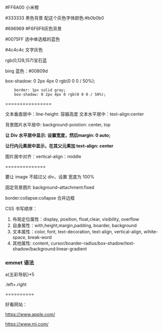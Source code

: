 #FF6A00 小米橙

#333333 黑色背景 配这个灰色字体颜色:#b0b0b0

#696969 #F6F6F6灰色背景

#0075FF 选中单选框的蓝色

#4c4c4c 文字灰色

rgb(0,128,157)宝石蓝

bing 蓝色：#00809d



box-shadow: 0 2px 4px 0 rgb(0 0 0 / 50%);

        border: 1px solid gray;
        box-shadow: 0 2px 4px 0 rgb(0 0 0 / 50%);
================

文本垂直居中：line-height: 容器高度 文本水平居中：text-align:center

背景图片水平居中: background-poistion: center, top

**让 Div 水平居中显示: 设置宽度，然后margin: 0 auto;**

**让行内元素居中显示，在其父元素加  text-align: center**

图片居中对齐：vertical-align：middle

==============

要让 image 不超过父 div，设置 宽度为 100%

固定背景图片 background-attachment:fixed 

border:collapse:collapse 合并边框





CSS 书写顺序：

1. 布局定位属性：display, position, float,clear, visibility, overflow
2. 自身属性：with,height,margin,padding, boarder, background
3. 文本属性：color, font, text-decoration, text-align, vertical-align, wihite-space, break-word
4. 其他属性: content, cursor/boarder-radius/box-shadow/text-shadow/background:linear-gradient

### emmet 语法

a{五彩导航}*5

.left+.right



==========

好看网站：

https://www.apple.com/

https://www.mi.com/